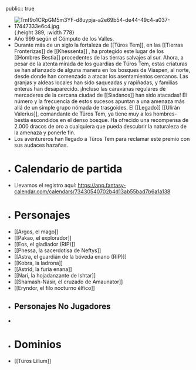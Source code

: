 public:: true

- ![Tmf9o1CRpGM5m3YF-d8uypja-a2e69b54-de44-49c4-a037-17447333e6c4.jpg](../assets/Tmf9o1CRpGM5m3YF-d8uypja-a2e69b54-de44-49c4-a037-17447333e6c4_1740317359272_0.jpg){:height 389, :width 778}
- Año 999 según el Cómputo de los Valles.
- Durante más de un siglo la fortaleza de [[Türos Tem]], en las [[Tierras Fronterizas]] de [[Khessenta]] , ha protegido este lugar de los [[Hombres Bestia]] procedentes de las tierras salvajes al sur. Ahora, a pesar de la atenta mirada de los guardias de Türos Tem, estas criaturas se han afianzado de alguna manera en los bosques de Viaspen, al norte, desde donde han comenzado a atacar los asentamientos cercanos. Las granjas y aldeas locales han sido saqueadas y rapiñadas, y familias enteras han desaparecido. ¡Incluso las caravanas regulares de mercaderes de la cercana ciudad de [[Siadanos]] han sido atacadas! El número y la frecuencia de estos sucesos apuntan a una amenaza más allá de un simple grupo nómada de trasgoides. El [[Legado]] [[Ulirán Valerius]], comandante de Türos Tem, ya tiene muy  a los hombres-bestia escondidos en el denso bosque. Ha ofrecido una recompensa de 2.000 dracos de oro a cualquiera que pueda descubrir la naturaleza de la amenaza y ponerle fin.
- Los aventureros han llegado a Türos Tem para reclamar este premio con sus audaces hazañas.
- # Calendario de partida
- Llevamos el registro aquí: https://app.fantasy-calendar.com/calendars/73430540702b4d13ab55bad7b6a1a138
- # Personajes
- [[Argos, el mago]]
- [[Pakao, el explorador]]
- [[Eos, el gladiador (RIP)]]
- [[Phessa, la sacerdotisa de Neftys]]
- [[Astra, el guardián de la bóveda enano (RIP)]]
- [[Kobra, la ladrona]]
- [[Astrid, la furia enana]]
- [[Nari, la hojadanzante de Ishtar]]
- [[Shamash-Nasir, el cruzado de Amaunator]]
- [[Eryndor, el filo nocturno élfico]]
- ## Personajes No Jugadores
-
- # Dominios
- [[Türos Lilium]]